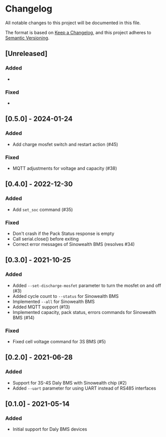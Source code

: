 # Changelog

All notable changes to this project will be documented in this file.

The format is based on [Keep a Changelog](https://keepachangelog.com/en/1.0.0/),
and this project adheres to [Semantic Versioning](https://semver.org/spec/v2.0.0.html).

## [Unreleased]

### Added

-

### Fixed

-

## [0.5.0] - 2024-01-24

### Added

-  Add charge mosfet switch and restart action (#45)

### Fixed

- MQTT adjustments for voltage and capacity (#38)

## [0.4.0] - 2022-12-30

### Added

- Add `set_soc` command (#35)

### Fixed

- Don't crash if the Pack Status response is empty
- Call serial.close() before exiting
- Correct error messages of Sinowealth BMS (resolves #34)

## [0.3.0] - 2021-10-25

### Added

- Added `--set-discharge-mosfet` parameter to turn the mosfet on and off (#3)
- Added cycle count to `--status` for Sinowealth BMS 
- Implemented `--all` for Sinowealth BMS
- Added MQTT support (#13)
- Implemented capacity, pack status, errors commands for Sinowealth BMS (#14)

### Fixed

- Fixed cell voltage command for 3S BMS (#5)

## [0.2.0] - 2021-06-28

### Added

- Support for 3S-4S Daly BMS with Sinowealth chip (#2)
- Added `--uart` parameter for using UART instead of RS485 interfaces

## [0.1.0] - 2021-05-14

### Added

- Initial support for Daly BMS devices
